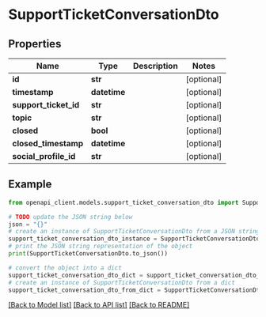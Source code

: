 # SupportTicketConversationDto


## Properties

Name | Type | Description | Notes
------------ | ------------- | ------------- | -------------
**id** | **str** |  | [optional] 
**timestamp** | **datetime** |  | [optional] 
**support_ticket_id** | **str** |  | [optional] 
**topic** | **str** |  | [optional] 
**closed** | **bool** |  | [optional] 
**closed_timestamp** | **datetime** |  | [optional] 
**social_profile_id** | **str** |  | [optional] 

## Example

```python
from openapi_client.models.support_ticket_conversation_dto import SupportTicketConversationDto

# TODO update the JSON string below
json = "{}"
# create an instance of SupportTicketConversationDto from a JSON string
support_ticket_conversation_dto_instance = SupportTicketConversationDto.from_json(json)
# print the JSON string representation of the object
print(SupportTicketConversationDto.to_json())

# convert the object into a dict
support_ticket_conversation_dto_dict = support_ticket_conversation_dto_instance.to_dict()
# create an instance of SupportTicketConversationDto from a dict
support_ticket_conversation_dto_from_dict = SupportTicketConversationDto.from_dict(support_ticket_conversation_dto_dict)
```
[[Back to Model list]](../README.md#documentation-for-models) [[Back to API list]](../README.md#documentation-for-api-endpoints) [[Back to README]](../README.md)


